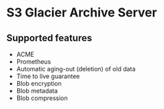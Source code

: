 # S3 Glacier Archive Server

## Supported features
* ACME
* Prometheus
* Automatic aging-out (deletion) of old data
* Time to live guarantee
* Blob encryption
* Blob metadata
* Blob compression
